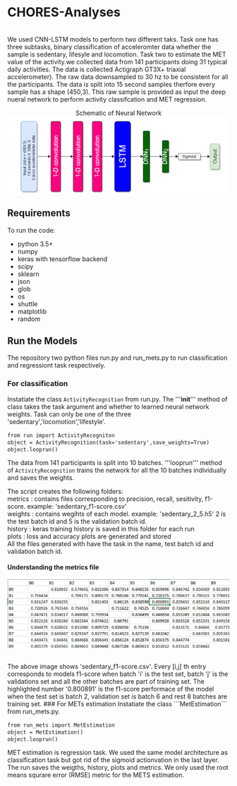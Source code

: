 # CHORES-Analyses
<br />
We used CNN-LSTM models to perform two different taks. Task one has three subtasks, binary classification of acceleromter data whether the sample
is sedentary, lifesyle and locomotion. Task two to estimate the MET value of the activity.we collected data from 141 participants doing 31 typical daily activitles. The data is collected Actigraph GT3X+ triaxial
accelerometer). The raw data downsampled to 30 hz to be consistent for all the participants. The data is split into 15 second
samples therfore every sample has a shape (450,3). This raw sample is provided as input the deep nueral network to perform activity
classifcation and MET regression.   


<p align="center">
  Schematic of Neural Network
  <img align="middle" src="./miscellaneous/network.png" alt="network"  />
</p>

## Requirements
To run the code:

* python 3.5+
* numpy
* keras with tensorflow backend
* scipy
* sklearn
* json
* glob
* os
* shuttle
* matplotlib
* random

## Run the Models
 The repository two python files run.py and run_mets.py to run classification and regressiont task respectively.   
  ### For classification   
  Instatiate the class ```ActivityRecognition``` from run.py. The '''__init__''' method of class takes the task argument
  and whether to learned neural network weights. Task can only be one of the three 'sedentary','locomotion','lifestyle'. 
  
  ```
  from run import ActivityRecogniton
  object = ActivityRecognition(task='sedentary',save_weights=True)
  object.looprun()
  ```
  The data from 141 participants is split into 10 batches. '''looprun''' method of ```ActivityRecognition``` trains the network 
  for all the 10 batches individually and saves the weights.    
  
  The script creates the following folders:   
  metrics : contains files corresponding to precision, recall, sesitivity, f1-score.  example: 'sedentary_f1-score.csv'   
  weights : contains wegihts of each model. example: 'sedentary_2_5.h5' 2 is the test batch id and 5 is the validation batch id.   
  history : keras training history is saved in this folder for each run   
  plots : loss and accuracy plots are generated and stored   
  All the files generated with have the task in the name, test batch id and validation batch id.    
  
  #### Understanding the metrics file
  <p align="center">
  <img align="middle" src="./miscellaneous/metrics.png" alt="network"  />
  </p>
  <br />
  The above image shows 'sedentary_f1-score.csv'. Every [i,j] th entry corresponds to models f1-score when batch 'i' is the test set, batch
  'j' is the validations set and all the other batches are part of training set. The highlighted number '0.800891' is the f1-score performace 
   of the model when the test set is batch 2, validation set is batch 6 and rest 8 batches are training set.   
   ### For METs estimation
   Instatiate the class ```MetEstimation``` from run_mets.py. 
   
  ```
  from run_mets import MetEstimation
  object = MetEstimation()
  object.looprun()
  ```   
  MET estimation is regression task. We used the same model architecture as classification task but got rid of the sigmoid 
  actionvation in the last layer. The run saves the weigths, history, plots and metrics. We only used the root means squrare
  error (RMSE) metric for the METS estimation.
  
   
   
   

  
